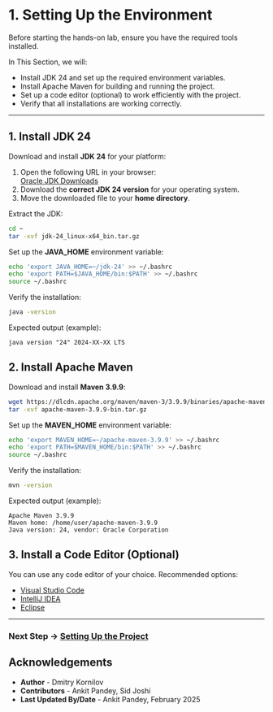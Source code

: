 # 1. Setting Up the Environment

Before starting the hands-on lab, ensure you have the required tools installed.

In This Section, we will:

- Install JDK 24 and set up the required environment variables.
- Install Apache Maven for building and running the project.
- Set up a code editor (optional) to work efficiently with the project.
- Verify that all installations are working correctly.

---

## 1. Install JDK 24

Download and install **JDK 24** for your platform:

1. Open the following URL in your browser:  
   [Oracle JDK Downloads](https://www.oracle.com/java/technologies/downloads/)
2. Download the **correct JDK 24 version** for your operating system.
3. Move the downloaded file to your **home directory**.

Extract the JDK:

```sh
cd ~
tar -xvf jdk-24_linux-x64_bin.tar.gz
```

Set up the **JAVA_HOME** environment variable:

```sh
echo 'export JAVA_HOME=~/jdk-24' >> ~/.bashrc
echo 'export PATH=$JAVA_HOME/bin:$PATH' >> ~/.bashrc
source ~/.bashrc
```

Verify the installation:

```sh
java -version
```

Expected output (example):
```
java version "24" 2024-XX-XX LTS
```

## 2. Install Apache Maven

Download and install **Maven 3.9.9**:

```sh
wget https://dlcdn.apache.org/maven/maven-3/3.9.9/binaries/apache-maven-3.9.9-bin.tar.gz
tar -xvf apache-maven-3.9.9-bin.tar.gz
```

Set up the **MAVEN_HOME** environment variable:

```sh
echo 'export MAVEN_HOME=~/apache-maven-3.9.9' >> ~/.bashrc
echo 'export PATH=$MAVEN_HOME/bin:$PATH' >> ~/.bashrc
source ~/.bashrc
```

Verify the installation:

```sh
mvn -version
```

Expected output (example):
```
Apache Maven 3.9.9
Maven home: /home/user/apache-maven-3.9.9
Java version: 24, vendor: Oracle Corporation
```

## 3. Install a Code Editor (Optional)

You can use any code editor of your choice. Recommended options:

- [Visual Studio Code](https://code.visualstudio.com/)
- [IntelliJ IDEA](https://www.jetbrains.com/idea/)
- [Eclipse](https://www.eclipse.org/downloads/)

---

### Next Step → [Setting Up the Project](02_setting_up_the_project.md)

## Acknowledgements

* **Author** - Dmitry Kornilov
* **Contributors** - Ankit Pandey, Sid Joshi
* **Last Updated By/Date** - Ankit Pandey, February 2025